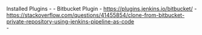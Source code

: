 Installed Plugins - 
    - Bitbucket Plugin
        - https://plugins.jenkins.io/bitbucket/
        - https://stackoverflow.com/questions/41455854/clone-from-bitbucket-private-repository-using-jenkins-pipeline-as-code        
    - 
